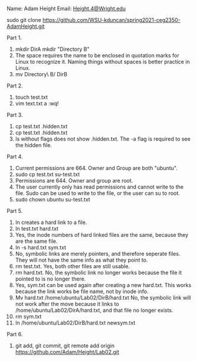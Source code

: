 Name: Adam Height
Email: Height.4@Wright.edu

sudo git clone https://github.com/WSU-kduncan/spring2021-ceg2350-AdamHeight.git

Part 1.

1. mkdir DirA 	 mkdir "Directory B"
2. The space requires the name to be enclosed in quotation marks for Linux to recognize it. Naming things without spaces is better practice in Linux.
3. mv Directory\ B/ DirB

Part 2.

1. touch test.txt
2. vim text.txt	 	a	:wq!

Part 3.

1. cp test.txt .hidden.txt
2. cp test.txt .hidden.txt
3. ls without flags does not show .hidden.txt. The -a flag is required to see the hidden file.

Part 4.

1. Current permissions are 664. Owner and Group are both "ubuntu".
2. sudo cp test.txt su-test.txt
3. Permissions are 644. Owner and group are root.
4. The user currently only has read permissions and cannot write to the file. Sudo can be used to write to the file, or the user can su to root.
5. sudo chown ubuntu su-test.txt

Part 5.

1. ln creates a hard link to a file.
2. ln test.txt hard.txt
3. Yes, the inode numbers of hard linked files are the same, because they are the same file.
4. ln -s hard.txt sym.txt
5. No, symbolic links are merely pointers, and therefore seperate files. They will not have the same info as what they point to.
6. rm test.txt. Yes, both other files are still usable.
7. rm hard.txt. No, the symbolic link no longer works because the file it pointed to is no longer there.
8. Yes, sym.txt can be used again after creating a new hard.txt. This works because the link works be file name, not by inode info.
9. Mv hard.txt /home/ubuntu/Lab02/DirB/hard.txt No, the symbolic link will not work after the move because it links to /home/ubuntu/Lab02/DirA/hard.txt, and that file no longer exists.
10. rm sym.txt
11. ln /home/ubuntu/Lab02/DirB/hard.txt newsym.txt

Part 6.

1. git add,  git commit, git remote add origin https://github.com/Adam/Height/Lab02.git
